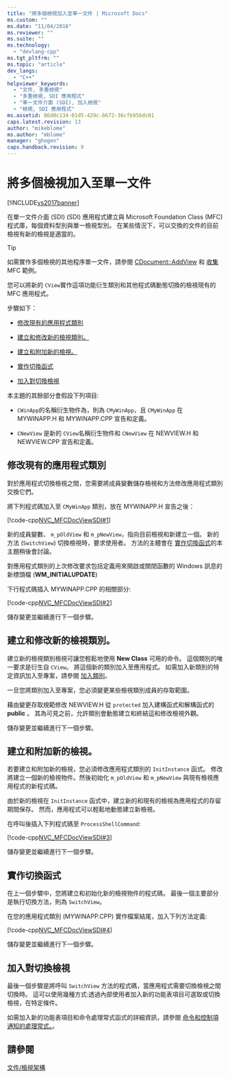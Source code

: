 ```yaml
---
title: "將多個檢視加入至單一文件 | Microsoft Docs"
ms.custom: ""
ms.date: "11/04/2016"
ms.reviewer: ""
ms.suite: ""
ms.technology: 
  - "devlang-cpp"
ms.tgt_pltfrm: ""
ms.topic: "article"
dev_langs: 
  - "C++"
helpviewer_keywords: 
  - "文件, 多重檢視"
  - "多重檢視, SDI 應用程式"
  - "單一文件介面 (SDI), 加入檢視"
  - "檢視, SDI 應用程式"
ms.assetid: 86d0c134-01d5-429c-b672-36cfb956dc01
caps.latest.revision: 13
author: "mikeblome"
ms.author: "mblome"
manager: "ghogen"
caps.handback.revision: 9
---
```

# 將多個檢視加入至單一文件
[!INCLUDE[vs2017banner](../assembler/inline/includes/vs2017banner.md)]

在單一文件介面 \(SDI\) \(SDI\) 應用程式建立與 Microsoft Foundation Class \(MFC\) 程式庫，每個資料型別與單一檢視型別。  在某些情況下，可以交換的文件的目前檢視有新的檢視是適當的。  
  
> [!TIP]
>  如需實作多個檢視的其他程序單一文件，請參閱 [CDocument::AddView](../Topic/CDocument::AddView.md) 和 [收集](../top/visual-cpp-samples.md) MFC 範例。  
  
 您可以將新的 `CView`實作這項功能衍生類別和其他程式碼動態切換的檢視現有的 MFC 應用程式。  
  
 步驟如下：  
  
-   [修改現有的應用程式類別](#vcconmodifyexistingapplicationa1)  
  
-   [建立和修改新的檢視類別。](#vcconnewviewclassa2)  
  
-   [建立和附加新的檢視。](#vcconattachnewviewa3)  
  
-   [實作切換函式](#vcconswitchingfunctiona4)  
  
-   [加入對切換檢視](#vcconswitchingtheviewa5)  
  
 本主題的其餘部分會假設下列項目:  
  
-   `CWinApp`的名稱衍生物件為，則為 `CMyWinApp`，且 `CMyWinApp` 在 MYWINAPP.H 和 MYWINAPP.CPP 宣告和定義。  
  
-   `CNewView` 是新的 `CView`名稱衍生物件和 `CNewView` 在 NEWVIEW.H 和 NEWVIEW.CPP 宣告和定義。  
  
##  <a name="vcconmodifyexistingapplicationa1"></a> 修改現有的應用程式類別  
 對於應用程式切換檢視之間，您需要將成員變數儲存檢視和方法修改應用程式類別交換它們。  
  
 將下列程式碼加入至 `CMyWinApp` 類別，放在 MYWINAPP.H 宣告之後：  
  
 [!code-cpp[NVC_MFCDocViewSDI#1](../mfc/codesnippet/CPP/adding-multiple-views-to-a-single-document_1.h)]  
  
 新的成員變數、 `m_pOldView` 和 `m_pNewView`，指向目前檢視和新建立一個。  新的方法 \(`SwitchView`\) 切換檢視時，要求使用者。  方法的主體會在 [實作切換函式](#vcconswitchingfunctiona4)的本主題稍後會討論。  
  
 對應用程式類別的上次修改要求包括定義用來開啟或關閉函數的 Windows 訊息的新標頭檔 \(**WM\_INITIALUPDATE**\)  
  
 下行程式碼插入 MYWINAPP.CPP 的相關部分:  
  
 [!code-cpp[NVC_MFCDocViewSDI#2](../mfc/codesnippet/CPP/adding-multiple-views-to-a-single-document_2.cpp)]  
  
 儲存變更並繼續進行下一個步驟。  
  
##  <a name="vcconnewviewclassa2"></a> 建立和修改新的檢視類別。  
 建立新的檢視類別檢視可讓您輕鬆地使用 **New Class** 可用的命令。  這個類別的唯一要求是衍生自 `CView`。  將這個新的類別加入至應用程式。  如需加入新類別的特定資訊加入至專案，請參閱 [加入類別](../ide/adding-a-class-visual-cpp.md)。  
  
 一旦您將類別加入至專案，您必須變更某些檢視類別成員的存取範圍。  
  
 藉由變更存取規範修改 NEWVIEW.H 從 `protected` 加入建構函式和解構函式的 **public** 。  其為可見之前，允許類別會動態建立和終結這和修改檢視外觀。  
  
 儲存變更並繼續進行下一個步驟。  
  
##  <a name="vcconattachnewviewa3"></a> 建立和附加新的檢視。  
 若要建立和附加新的檢視，您必須修改應用程式類別的 `InitInstance` 函式。  修改將建立一個新的檢視物件。然後初始化 `m_pOldView` 和 `m_pNewView` 與現有檢視應用程式的新程式碼。  
  
 由於新的檢視在 `InitInstance` 函式中，建立新的和現有的檢視為應用程式的存留期間保存。  然而，應用程式可以輕鬆地動態建立新檢視。  
  
 在呼叫後插入下列程式碼至 `ProcessShellCommand`:  
  
 [!code-cpp[NVC_MFCDocViewSDI#3](../mfc/codesnippet/CPP/adding-multiple-views-to-a-single-document_3.cpp)]  
  
 儲存變更並繼續進行下一個步驟。  
  
##  <a name="vcconswitchingfunctiona4"></a> 實作切換函式  
 在上一個步驟中，您將建立和初始化新的檢視物件的程式碼。  最後一個主要部分是執行切換方法，則為 `SwitchView`。  
  
 在您的應用程式類別 \(MYWINAPP.CPP\) 實作檔案結尾，加入下列方法定義:  
  
 [!code-cpp[NVC_MFCDocViewSDI#4](../mfc/codesnippet/CPP/adding-multiple-views-to-a-single-document_4.cpp)]  
  
 儲存變更並繼續進行下一個步驟。  
  
##  <a name="vcconswitchingtheviewa5"></a> 加入對切換檢視  
 最後一個步驟是將呼叫 `SwitchView` 方法的程式碼，當應用程式需要切換檢視之間切換時。  這可以使用幾種方式:透過內部使用者加入新的功能表項目可選取或切換檢視，在特定條件。  
  
 如需加入新的功能表項目和命令處理常式函式的詳細資訊，請參閱 [命令和控制項通知的處理常式。](../mfc/handlers-for-commands-and-control-notifications.md)。  
  
## 請參閱  
 [文件\/檢視架構](../mfc/document-view-architecture.md)